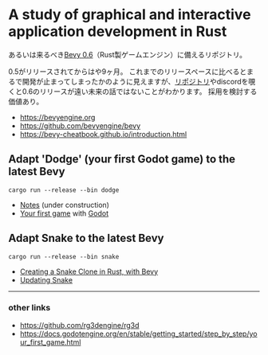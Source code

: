 # A study of graphical and interactive application development in Rust

あるいは来るべき[Bevy 0.6](https://bevyengine.org)（Rust製ゲームエンジン）に備えるリポジトリ。

0.5がリリースされてからはや9ヶ月。
これまでのリリースペースに比べるとまるで開発が止まってしまったかのように見えますが、[リポジトリ](https://github.com/bevyengine/bevy)やdiscordを覗くと0.6のリリースが遠い未来の話ではないことがわかります。
採用を検討する価値あり。

- https://bevyengine.org
- https://github.com/bevyengine/bevy
- https://bevy-cheatbook.github.io/introduction.html

## Adapt 'Dodge' (your first Godot game) to the latest Bevy

```
cargo run --release --bin dodge
```

- [Notes](https://github.com/shnarazk/rg-001/blob/main/Dodge.md) (under construction)
- [Your first game](https://docs.godotengine.org/en/stable/getting_started/step_by_step/your_first_game.html) with [Godot](https://godotengine.org/)

## Adapt Snake to the latest Bevy

```
cargo run --release --bin snake
```

- [Creating a Snake Clone in Rust, with Bevy](https://mbuffett.com/posts/bevy-snake-tutorial/)
- [Updating Snake](https://github.com/shnarazk/rg-001/blob/main/Snake.md)

---

### other links

- https://github.com/rg3dengine/rg3d
- https://docs.godotengine.org/en/stable/getting_started/step_by_step/your_first_game.html

